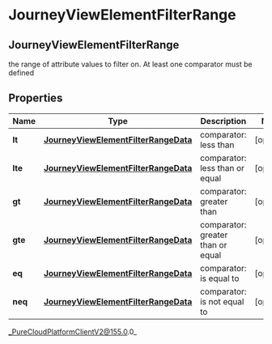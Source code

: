 # JourneyViewElementFilterRange

## JourneyViewElementFilterRange
the range of attribute values to filter on. At least one comparator must be defined

## Properties

|Name | Type | Description | Notes|
|------------ | ------------- | ------------- | -------------|
| **lt** | [**JourneyViewElementFilterRangeData**](JourneyViewElementFilterRangeData) | comparator: less than | [optional] |
| **lte** | [**JourneyViewElementFilterRangeData**](JourneyViewElementFilterRangeData) | comparator: less than or equal | [optional] |
| **gt** | [**JourneyViewElementFilterRangeData**](JourneyViewElementFilterRangeData) | comparator: greater than | [optional] |
| **gte** | [**JourneyViewElementFilterRangeData**](JourneyViewElementFilterRangeData) | comparator: greater than or equal | [optional] |
| **eq** | [**JourneyViewElementFilterRangeData**](JourneyViewElementFilterRangeData) | comparator: is equal to | [optional] |
| **neq** | [**JourneyViewElementFilterRangeData**](JourneyViewElementFilterRangeData) | comparator: is not equal to | [optional] |



_PureCloudPlatformClientV2@155.0.0_
